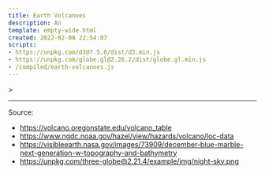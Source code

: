 ```yaml
---
title: Earth Volcanoes
description: An
template: empty-wide.html
created: 2022-02-08 22:54:07
scripts:
- https://unpkg.com/d3@7.5.0/dist/d3.min.js
- https://unpkg.com/globe.gl@2.26.2/dist/globe.gl.min.js
- /compiled/earth-volcanoes.js
---
```

<div id="vis">></div>

---

Source:

* https://volcano.oregonstate.edu/volcano_table
* https://www.ngdc.noaa.gov/hazel/view/hazards/volcano/loc-data
* https://visibleearth.nasa.gov/images/73909/december-blue-marble-next-generation-w-topography-and-bathymetry
* https://unpkg.com/three-globe@2.21.4/example/img/night-sky.png